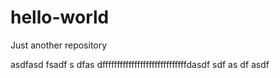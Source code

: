 # hello-world
Just another repository

asdfasd
fsadf
s
dfas
dfffffffffffffffffffffffffffffdasdf
sdf
as
df
asdf  
